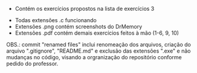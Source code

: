 * Contém os exercícios propostos na lista de exercícios 3
- Todas extensões .c funcionando
- Extensões .png contém screenshots do DrMemory
- Extensões .pdf contém demais exercícios feitos à mão (1-6, 9, 10)


OBS.: commit "renamed files" inclui renomeação dos arquivos, criação do arquivo ".gitignore", "README.md"
e exclusão das extensões ".exe" e não mudanças no código, visando a orgranização do repositório conforme
pedido do professor.
